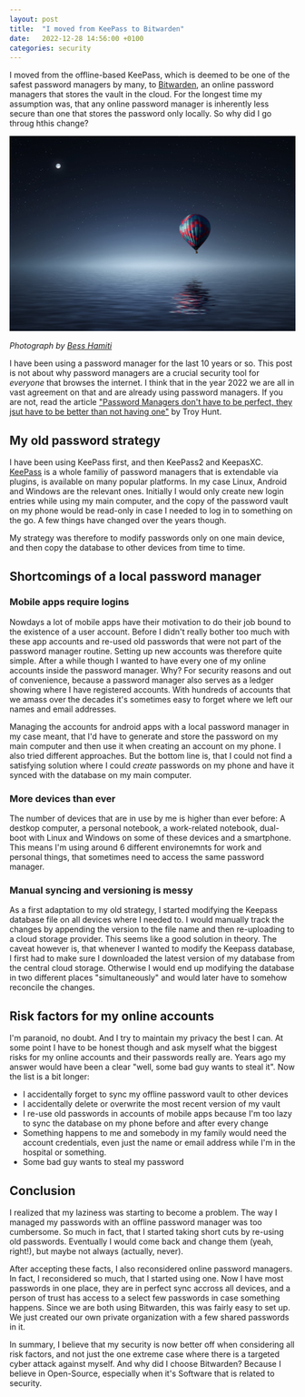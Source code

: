 ```yaml
---
layout: post
title:  "I moved from KeePass to Bitwarden"
date:   2022-12-28 14:56:00 +0100
categories: security
---
```


I moved from the offline-based KeePass, which is deemed to be one of the safest password managers by many, to [Bitwarden](https://bitwarden.com/), an online password managers that stores the vault in the cloud. For the longest time my assumption was, that any online password manager is inherently less secure than one that stores the password only locally. So why did I go throug hthis change?

![cover image](/images/pexels-bess-hamiti-36487.jpg)

_Photograph by [Bess Hamiti](https://www.pexels.com/@bess-hamiti-83687/)_

I have been using a password manager for the last 10 years or so. This post is not about why password managers are a crucial security tool for _everyone_ that browses the internet. I think that in the year 2022 we are all in vast agreement on that and are already using password managers. If you are not, read the article ["Password Managers don't have to be perfect, they jsut have to be better than not having one"](https://www.troyhunt.com/password-managers-dont-have-to-be-perfect-they-just-have-to-be-better-than-not-having-one/) by Troy Hunt.

## My old password strategy
I have been using KeePass first, and then KeePass2 and KeepasXC. [KeePass](https://en.wikipedia.org/wiki/KeePass) is a whole familiy of password managers that is extendable via plugins, is available on many popular platforms. In my case Linux, Android and Windows are the relevant ones. Initially I would only create new login entries while using my main computer, and the copy of the password vault on my phone would be read-only in case I needed to log in to something on the go. A few things have changed over the years though.

My strategy was therefore to modify passwords only on one main device, and then copy the database to other devices from time to time.

## Shortcomings of a local password manager
### Mobile apps require logins
Nowdays a lot of mobile apps have their motivation to do their job bound to the existence of a user account. Before I didn't really bother too much with these app accounts and re-used old passwords that were not part of the password manager routine. Setting up new accounts was therefore quite simple. After a while though I wanted to have every one of my online accounts inside the password manager. Why? For security reasons and out of convenience, because a password manager also serves as a ledger showing where I have registered accounts. With hundreds of accounts that we amass over the decades it's sometimes easy to forget where we left our names and email addresses.

Managing the accounts for android apps with a local password manager in my case meant, that I'd have to generate and store the password on my main computer and then use it when creating an account on my phone. I also tried different approaches. But the bottom line is, that I could not find a satisfying solution where I could _create_ passwords on my phone and have it synced with the database on my main computer.

### More devices than ever
The number of devices that are in use by me is higher than ever before: A destkop computer, a personal notebook, a work-related notebook, dual-boot with Linux and Windows on some of these devices and a smartphone. This means I'm using around 6 different environemnts for work and personal things, that sometimes need to access the same password manager.

### Manual syncing and versioning is messy
As a first adaptation to my old strategy, I started modifying the Keepass database file on all devices where I needed to. I would manually track the changes by appending the version to the file name and then re-uploading to a cloud storage provider. This seems like a good solution in theory. The caveat however is, that whenever I wanted to modify the Keepass database, I first had to make sure I downloaded the latest version of my database from the central cloud storage. Otherwise I would end up modifying the database in two different places "simultaneously" and would later have to somehow reconcile the changes.


## Risk factors for my online accounts 
I'm paranoid, no doubt. And I try to maintain my privacy the best I can. At some point I have to be honest though and ask myself what the biggest risks for my online accounts and their passwords really are. Years ago my answer would have been a clear "well, some bad guy wants to steal it". Now the list is a bit longer:

- I accidentally forget to sync my offline password vault to other devices
- I accidentally delete or overwrite the most recent version of my vault
- I re-use old passwords in accounts of mobile apps because I'm too lazy to sync the database on my phone before and after every change
- Something happens to me and somebody in my family would need the account credentials, even just the name or email address while I'm in the hospital or something.
- Some bad guy wants to steal my password

## Conclusion
I realized that my laziness was starting to become a problem. The way I managed my passwords with an offline password manager was too cumbersome. So much in fact, that I started taking short cuts by re-using old passwords. Eventually I would come back and change them (yeah, right!), but maybe not always (actually, never).

After accepting these facts, I also reconsidered online password managers. In fact, I reconsidered so much, that I started using one. Now I have most passwords in one place, they are in perfect sync accross all devices, and a person of trust has access to a select few passwords in case something happens. Since we are both using Bitwarden, this was fairly easy to set up. We just created our own private organization with a few shared passwords in it.

In summary, I believe that my security is now better off when considering all risk factors, and not just the one extreme case where there is a targeted cyber attack against myself. And why did I choose Bitwarden? Because I believe in Open-Source, especially when it's Software that is related to security.
